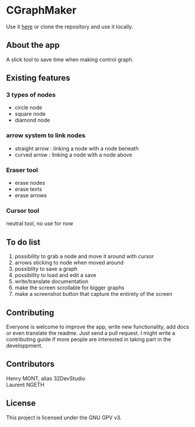 # CGraphMaker

Use it <a href="https://32devstudio.github.io/subsite/CGraphMaker/index.html">here</a> or clone the repository and use it locally.

## About the app

A slick tool to save time when making control graph.  

## Existing features

### 3 types of nodes

* circle node
* square node
* diamond node

### arrow system to link nodes

* straight arrow : linking a node with a node beneath
* curved arrow : linking a node with a node above

### Eraser tool

* erase nodes
* erase texts
* erase arrows

### Cursor tool

neutral tool, no use for now

## To do list

1. possibility to grab a node and move it around with cursor
2. arrows sticking to node when moved around
3. possiblity to save a graph
4. possibility to load and edit a save
5. write/translate documentation
6. make the screen scrollable for bigger graphs
7. make a screenshot button that capture the entirety of the screen

## Contributing 

Everyone is welcome to improve the app, write new functionality, add docs or even translate the readme. Just send a pull request.
I might write a contributing guide if more people are interested in taking part in the developpment.

## Contributors

Henry MONT, alias 32DevStudio    
Laurent NGETH

## License 

This project is licensed under the GNU GPV v3.
